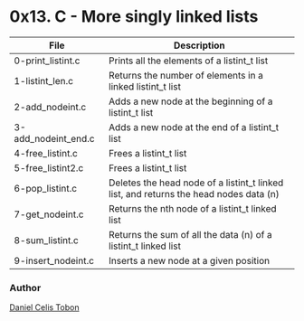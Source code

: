 # 0x13. C - More singly linked lists

| File | Description |
| ------ | ------ |
| 0-print_listint.c | Prints all the elements of a listint_t list |
| 1-listint_len.c | Returns the number of elements in a linked listint_t list |
| 2-add_nodeint.c | Adds a new node at the beginning of a listint_t list |
| 3-add_nodeint_end.c | Adds a new node at the end of a listint_t list |
| 4-free_listint.c | Frees a listint_t list |
| 5-free_listint2.c | Frees a listint_t list |
| 6-pop_listint.c | Deletes the head node of a listint_t linked list, and returns the head nodes data (n) |
| 7-get_nodeint.c | Returns the nth node of a listint_t linked list |
| 8-sum_listint.c | Returns the sum of all the data (n) of a listint_t linked list |
| 9-insert_nodeint.c | Inserts a new node at a given position |

### Author
[Daniel Celis Tobon](https://github.com/danicelistobon)
